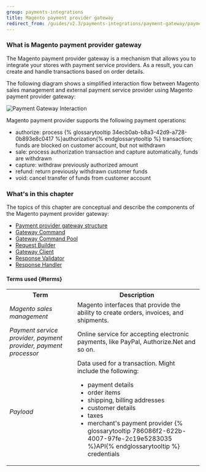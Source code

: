 ```yaml
---
group: payments-integrations
title: Magento payment provider gateway
redirect_from: /guides/v2.3/payments-integrations/payment-gateway/payment-gateway-intro.html
---
```


### What is Magento payment provider gateway

The Magento payment provider gateway is a mechanism that allows you to integrate your stores with payment service providers. As a result, you can create and handle transactions based on order details.

The following diagram shows a simplified interaction flow between Magento sales management and external payment service provider using Magento payment provider gateway: 

![Payment Gateway Interaction]({{site.baseurl}}/static/images/payments-integrations/pg_interaction_flow.png)

Magento payment provider supports the following payment operations:

* authorize: process {% glossarytooltip 34ecb0ab-b8a3-42d9-a728-0b893e8c0417 %}authorization{% endglossarytooltip %} transaction; funds are blocked on customer account, but not withdrawn
* sale: process authorization transaction and capture automatically, funds are withdrawn
* capture: withdraw previously authorized amount
* refund: return previously withdrawn customer funds
* void: cancel transfer of funds from customer account

### What's in this chapter

The topics of this chapter are conceptual and describe the components of the Magento payment provider gateway:

* [Payment provider gateway structure]({{page.baseurl}}/payment-integration/gateway/structure.html)
* [Gateway Command]({{page.baseurl}}/payment-integration/gateway/command.html)
* [Gateway Command Pool]({{page.baseurl}}/payment-integration/gateway/command/pool.html)
* [Request Builder]({{page.baseurl}}/payment-integration/gateway/request-builder.html)
* [Gateway Client]({{page.baseurl}}/payment-integration/gateway/client.html)
* [Response Validator]({{page.baseurl}}/payment-integration/gateway/response-validator.html)
* [Response Handler]({{page.baseurl}}/payment-integration/gateway/response-handler.html)

#### Terms used {#terms}

<table>
<tr>
<th>
Term
</th>
<th>
Description
</th>
</tr>
<tr>
<td>
<i>Magento sales management</i>
</td>
<td>
Magento interfaces that provide the ability to create orders, invoices, and shipments.
</td>
</tr>
<tr>
<td>
<i>Payment service provider, payment provider, payment processor</i>
</td>
<td>
 Online service for accepting electronic payments, like PayPal, Authorize.Net and so on.
</td>
</tr>
<tr>
<td>
<i>Payload</i>
</td>
<td>
Data used for a transaction. Might include the following:

<ul>
<li> payment details </li>
<li> order items </li>
<li> shipping, billing addresses </li>
<li> customer details </li>
<li> taxes </li>
<li> merchant's payment provider {% glossarytooltip 786086f2-622b-4007-97fe-2c19e5283035 %}API{% endglossarytooltip %} credentials </li>
</ul>
</td>
</tr>
</table>

